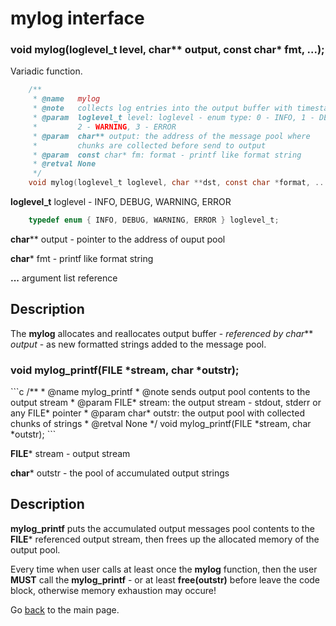 
# mylog interface

<h3>void mylog(loglevel_t level, char** output, const char* fmt, ...);</h3>

Variadic function.
```c
    /**
     * @name   mylog
     * @note   collects log entries into the output buffer with timestamp and loglevel info
     * @param  loglevel_t level: loglevel - enum type: 0 - INFO, 1 - DEBUG
     *         2 - WARNING, 3 - ERROR
     * @param  char** output: the address of the message pool where
     *         chunks are collected before send to output    
     * @param  const char* fm: format - printf like format string
     * @retval None
     */
    void mylog(loglevel_t loglevel, char **dst, const char *format, ...);
```

**loglevel_t** loglevel - INFO, DEBUG, WARNING, ERROR
```c
    typedef enum { INFO, DEBUG, WARNING, ERROR } loglevel_t;
```

**char**** output - pointer to the address of ouput pool

**char*** fmt - printf like format string

**...** argument list reference

<h2>Description</h2>

The **mylog** allocates and reallocates output buffer - *referenced by char*** *output* - as new formatted strings added to the message pool.

<h3>void mylog_printf(FILE *stream, char *outstr);</h3>
```c
    /**
     * @name   mylog_printf
     * @note   sends output pool contents to the output stream
     * @param  FILE* stream: the output stream - stdout, stderr or any FILE* pointer
     * @param  char* outstr: the output pool with collected chunks of strings
     * @retval None
     */
    void mylog_printf(FILE *stream, char *outstr);
```

**FILE*** stream - output stream

**char*** outstr - the pool of accumulated output strings

<h2>Description</h2>

**mylog_printf** puts the accumulated output messages pool contents to the **FILE*** referenced output stream, then frees up the allocated memory of the output pool.

Every time when user calls at least once the **mylog** function, then the user **MUST** call the **mylog_printf** - or at least **free(outstr)** before leave the code block, otherwise memory exhaustion may occure!

Go [back](../README.md) to the main page.
